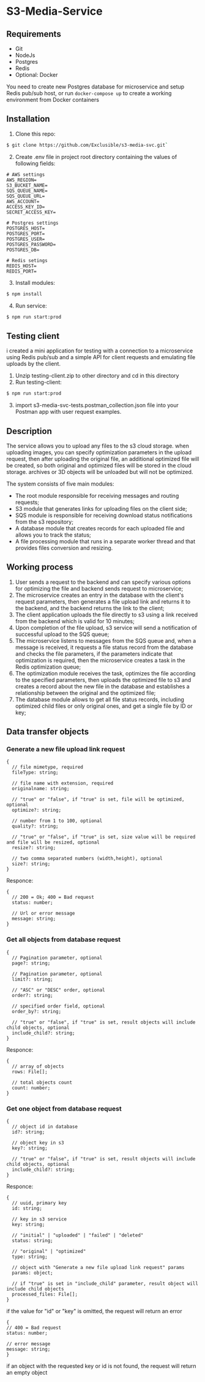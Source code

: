 # S3-Media-Service

## Requirements

- Git
- NodeJs
- Postgres
- Redis
- Optional: Docker

You need to create new Postgres database for microservice and setup Redis pub/sub host, or run `docker-compose up` to create a working environment from Docker containers

## Installation

1. Clone this repo:

```bash
$ git clone https://github.com/Exclusible/s3-media-svc.git`
```

2. Create .env file in project root directory containing the values of following fields:

```env
# AWS settings
AWS_REGION=
S3_BUCKET_NAME=
SQS_QUEUE_NAME=
SQS_QUEUE_URL=
AWS_ACCOUNT=
ACCESS_KEY_ID=
SECRET_ACCESS_KEY=

# Postgres settings
POSTGRES_HOST=
POSTGRES_PORT=
POSTGRES_USER=
POSTGRES_PASSWORD=
POSTGRES_DB=

# Redis setings
REDIS_HOST=
REDIS_PORT=
```

3. Install modules:

```bash
$ npm install
```

4. Run service:

```bash
$ npm run start:prod
```

## Testing client

i created a mini application for testing with a connection to a microservice using Redis pub/sub and a simple API for client requests and emulating file uploads by the client.

1. Unzip testing-client.zip to other directory and cd in this directory
2. Run testing-client:

```bash
$ npm run start:prod
```

3. import s3-media-svc-tests.postman_collection.json file into your Postman app with user request examples.

## Description

The service allows you to upload any files to the s3 cloud storage. when uploading images, you can specify optimization parameters in the upload request, then after uploading the original file, an additional optimized file will be created, so both original and optimized files will be stored in the cloud storage. archives or 3D objects will be unloaded but will not be optimized.

The system consists of five main modules:

- The root module responsible for receiving messages and routing requests;
- S3 module that generates links for uploading files on the client side;
- SQS module is responsible for receiving download status notifications from the s3 repository;
- A database module that creates records for each uploaded file and allows you to track the status;
- A file processing module that runs in a separate worker thread and that provides files conversion and resizing.

## Working process

1. User sends a request to the backend and can specify various options for optimizing the file and backend sends request to microservice;
2. The microservice creates an entry in the database with the client's request parameters, then generates a file upload link and returns it to the backend, and the backend returns the link to the client;
3. The client application uploads the file directly to s3 using a link received from the backend which is valid for 10 minutes;
4. Upon completion of the file upload, s3 service will send a notification of successful upload to the SQS queue;
5. The microservice listens to messages from the SQS queue and, when a message is received, it requests a file status record from the database and checks the file parameters, if the parameters indicate that optimization is required, then the microservice creates a task in the Redis optimization queue;
6. The optimization module receives the task, optimizes the file according to the specified parameters, then uploads the optimized file to s3 and creates a record about the new file in the database and establishes a relationship between the original and the optimized file;
7. The database module allows to get all file status records, including optimized child files or only original ones, and get a single file by ID or key;

## Data transfer objects

### Generate a new file upload link request

```
{
  // file mimetype, required
  fileType: string;

  // file name with extension, required
  originalname: string;

  // "true" or "false", if "true" is set, file will be optimized, optional
  optimize?: string;

  // number from 1 to 100, optional
  quality?: string;

  // "true" or "false", if "true" is set, size value will be required and file will be resized, optional
  resize?: string;

  // two comma separated numbers (width,height), optional
  size?: string;
}
```

Responce:

```
{
  // 200 = Ok; 400 = Bad request
  status: number;

  // Url or error message
  message: string;
}
```

### Get all objects from database request

```
{
  // Pagination parameter, optional
  page?: string;

  // Pagination parameter, optional
  limit?: string;

  // "ASC" or "DESC" order, optional
  order?: string;

  // specified order field, optional
  order_by?: string;

  // "true" or "false", if "true" is set, result objects will include child objects, optional
  include_child?: string;
}
```

Responce:

```
{
  // array of objects
  rows: File[];

  // total objects count
  count: number;
}
```

### Get one object from database request

```
{
  // object id in database
  id?: string;

  // object key in s3
  key?: string;

  // "true" or "false", if "true" is set, result objects will include child objects, optional
  include_child?: string;
}
```

Responce:

```
{
  // uuid, primary key
  id: string;

  // key in s3 service
  key: string;

  // "initial" | "uploaded" | "failed" | "deleted"
  status: string;

  // "original" | "optimized"
  type: string;

  // object with "Generate a new file upload link request" params
  params: object;

  // if "true" is set in "include_child" parameter, result object will include child objects
  processed_files: File[];
}
```

if the value for "id" or "key" is omitted, the request will return an error

```
{
// 400 = Bad request
status: number;

// error message
message: string;
}
```

if an object with the requested key or id is not found, the request will return an empty object
